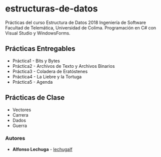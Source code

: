 
# estructuras-de-datos
Prácticas del curso Estructura de Datos 2018 Ingeniería de Software Facultad de Telemática, Universidad de Colima. Programación en C# con Visual Studio y WindowsForms.

## Prácticas Entregables
* Práctica1 - Bits y Bytes
* Práctica2 - Archivos de Texto y Archivos Binarios
* Práctica3 - Coladera de Eratóstenes
* Práctica4 - La Liebre y la Tortuga
* Práctica5 - Agenda

## Prácticas de Clase
* Vectores
* Carrera
* Dados
* Guerra

### Autores
* **Alfonso Lechuga**  - [lechugalf](https://github.com/lechugalf)
